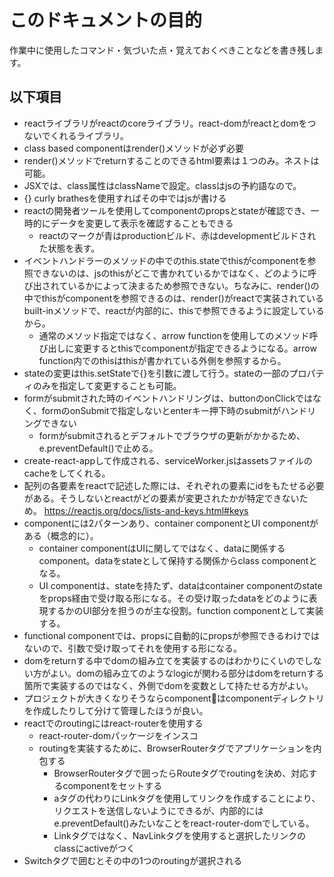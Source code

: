 # このドキュメントの目的
作業中に使用したコマンド・気づいた点・覚えておくべきことなどを書き残します。

## 以下項目
- reactライブラリがreactのcoreライブラリ。react-domがreactとdomをつないでくれるライブラリ。
- class based componentはrender()メソッドが必ず必要
- render()メソッドでreturnすることのできるhtml要素は１つのみ。ネストは可能。
- JSXでは、class属性はclassNameで設定。classはjsの予約語なので。
- {} curly brathesを使用すればその中ではjsが書ける
- reactの開発者ツールを使用してcomponentのpropsとstateが確認でき、一時的にデータを変更して表示を確認することもできる
  - reactのマークが青はproductionビルド、赤はdevelopmentビルドされた状態を表す。
- イベントハンドラーのメソッドの中でのthis.stateでthisがcomponentを参照できないのは、jsのthisがどこで書かれているかではなく、どのように呼び出されているかによって決まるため参照できない。ちなみに、render()の中でthisがcomponentを参照できるのは、render()がreactで実装されているbuilt-inメソッドで、reactが内部的に、thisで参照できるように設定しているから。
  - 通常のメソッド指定ではなく、arrow functionを使用してのメソッド呼び出しに変更するとthisでcomponentが指定できるようになる。arrow function内でのthisはthisが書かれている外側を参照するから。
- stateの変更はthis.setStateで{}を引数に渡して行う。stateの一部のプロパティのみを指定して変更することも可能。
- formがsubmitされた時のイベントハンドリングは、buttonのonClickではなく、formのonSubmitで指定しないとenterキー押下時のsubmitがハンドリングできない
  - formがsubmitされるとデフォルトでブラウザの更新がかかるため、e.preventDefault()で止める。
- create-react-appして作成される、serviceWorker.jsはassetsファイルのcacheをしてくれる。
- 配列の各要素をreactで記述した際には、それぞれの要素にidをもたせる必要がある。そうしないとreactがどの要素が変更されたかが特定できないため。
https://reactjs.org/docs/lists-and-keys.html#keys
- componentには2パターンあり、container componentとUI componentがある（概念的に）。
  - container componentはUIに関してではなく、dataに関係するcomponent。dataをstateとして保持する関係からclass componentとなる。
  - UI componentは、stateを持たず、dataはcontainer componentのstateをprops経由で受け取る形になる。その受け取ったdataをどのように表現するかのUI部分を担うのが主な役割。function componentとして実装する。
- functional componentでは、propsに自動的にpropsが参照できるわけではないので、引数で受け取ってそれを使用する形になる。
- domをreturnする中でdomの組み立てを実装するのはわかりにくいのでしない方がよい。domの組み立てのようなlogicが関わる部分はdomをreturnする箇所で実装するのではなく、外側でdomを変数として持たせる方がよい。
- プロジェクトが大きくなりそうならcomponentはcomponentディレクトリを作成したりして分けて管理したほうが良い。
- reactでのroutingにはreact-routerを使用する
  - react-router-domパッケージをインスコ
  - routingを実装するために、BrowserRouterタグでアプリケーションを内包する
    - BrowserRouterタグで囲ったらRouteタグでroutingを決め、対応するcomponentをセットする
    - aタグの代わりにLinkタグを使用してリンクを作成することにより、リクエストを送信しないようにできるが、内部的にはe.preventDefault()みたいなことをreact-router-domでしている。
    - Linkタグではなく、NavLinkタグを使用すると選択したリンクのclassにactiveがつく
- Switchタグで囲むとその中の1つのroutingが選択される
